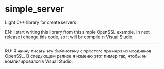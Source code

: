 simple_server
=============

Light C++ library for create servers

EN:
I start writing this library from this simple OpenSSL example.
In next release i change this code, so it will be compile in Visual Studio.

*********************************************************************************
RU: 
Я начну писать эту библиотеку с простого примера из иходников OpenSSL.
В следующем релизе я изменю этот пимер так, чтобы он компилировалcя в Visual Studio.